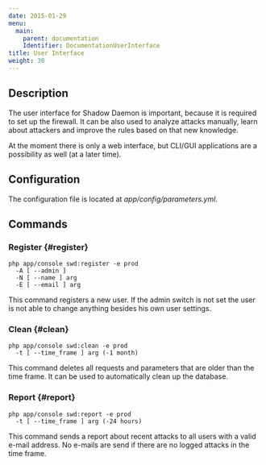 ```yaml
---
date: 2015-01-29
menu:
  main:
    parent: documentation
    Identifier: DocumentationUserInterface
title: User Interface
weight: 30
---
```


## Description

The user interface for Shadow Daemon is important, because it is required to set up the firewall.
It can be also used to analyze attacks manually, learn about attackers and improve the rules based on that new knowledge.

At the moment there is only a web interface, but CLI/GUI applications are a possibility as well (at a later time).

## Configuration

The configuration file is located at *app/config/parameters.yml*.

## Commands

### Register {#register}

    php app/console swd:register -e prod
      -A [ --admin ]
      -N [ --name ] arg
      -E [ --email ] arg

This command registers a new user.
If the admin switch is not set the user is not able to change anything besides his own user settings.

### Clean {#clean}

    php app/console swd:clean -e prod
      -t [ --time_frame ] arg (-1 month)

This command deletes all requests and parameters that are older than the time frame.
It can be used to automatically clean up the database.

### Report {#report}

    php app/console swd:report -e prod
      -t [ --time_frame ] arg (-24 hours)

This command sends a report about recent attacks to all users with a valid e-mail address.
No e-mails are send if there are no logged attacks in the time frame.
